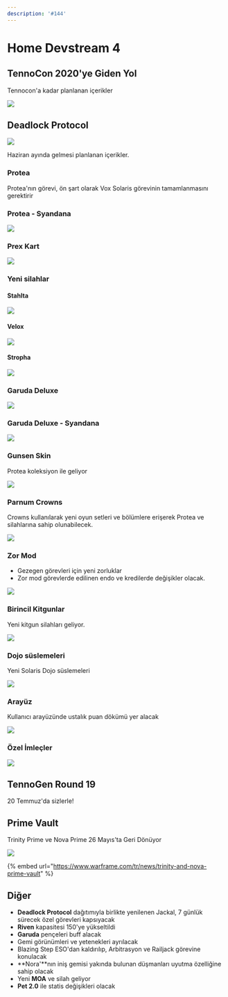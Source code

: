```yaml
---
description: '#144'
---
```


# Home Devstream 4

## TennoCon 2020'ye Giden Yol

Tennocon'a kadar planlanan içerikler

![](https://imgbbb.com/images/2020/05/10/imagef887f1b4a901249b.png)

## Deadlock Protocol

![](https://imgbbb.com/images/2020/05/25/EY400NCXkAg2jRAformatjpgname4096x4096.jpg)

Haziran ayında gelmesi planlanan içerikler.

### Protea

Protea'nın görevi, ön şart olarak Vox Solaris görevinin tamamlanmasını gerektirir

### Protea - Syandana

![](https://imgbbb.com/images/2020/05/23/4hJsOHJ.png)

### Prex Kart

![](https://imgbbb.com/images/2020/05/23/bC8TTOA.png)

### Yeni silahlar

#### Stahlta

![](https://imgbbb.com/images/2020/05/23/imagea30aaef9ba768dbb.png)

#### Velox

![](https://imgbbb.com/images/2020/05/23/image0562edd2a05c9cb0.png)

#### Stropha

![](https://imgbbb.com/images/2020/05/23/image71109e02744ea299.png)

### Garuda Deluxe

![](https://imgbbb.com/images/2020/05/23/image5bfb976fb56307c8.png)

### Garuda Deluxe - Syandana

![](https://imgbbb.com/images/2020/05/23/MqGNrC3.png)

### Gunsen Skin

Protea koleksiyon ile geliyor

![](https://imgbbb.com/images/2020/05/23/6O2R0aq.png)

### Parnum Crowns

Crowns kullanılarak yeni oyun setleri ve bölümlere erişerek Protea ve silahlarına sahip olunabilecek.

![](https://imgbbb.com/images/2020/05/24/EYybwVbWkAELD7_formatjpgnamelarge.jpg)

### Zor Mod

* Gezegen görevleri için yeni zorluklar
* Zor mod görevlerde edilinen endo ve kredilerde değişikler olacak.

![](https://imgbbb.com/images/2020/05/23/qE3fx8n.png)

### Birincil Kitgunlar

Yeni kitgun silahları geliyor.

![](https://imgbbb.com/images/2020/05/23/YibTcrZ.png)

### Dojo süslemeleri

Yeni Solaris Dojo süslemeleri

![](https://imgbbb.com/images/2020/05/23/VqyfewD.png)

### Arayüz

Kullanıcı arayüzünde ustalık puan dökümü yer alacak

![](https://imgbbb.com/images/2020/05/23/1z7Zp8q.png)

### Özel İmleçler

![](https://imgbbb.com/images/2020/05/23/aNLzOPt.png)

## TennoGen Round 19 <a id="tennogen-19"></a>

20 Temmuz'da sizlerle!

## Prime Vault

Trinity Prime ve Nova Prime 26 Mayıs'ta Geri Dönüyor

![](https://imgbbb.com/images/2020/05/23/image32af3180ea85b143.png)

{% embed url="https://www.warframe.com/tr/news/trinity-and-nova-prime-vault" %}

## Diğer

* **Deadlock Protocol** dağıtımıyla birlikte yenilenen Jackal, 7 günlük sürecek özel görevleri kapsıyacak
* **Riven** kapasitesi 150'ye yükseltildi
* **Garuda** pençeleri buff alacak
* Gemi görünümleri ve yetenekleri ayrılacak
* Blazing Step ESO'dan kaldırılıp, Arbitrasyon ve Railjack görevine konulacak
* **Nora'**nın iniş gemisi yakında bulunan düşmanları uyutma özelliğine sahip olacak
* Yeni **MOA** ve silah geliyor
* **Pet 2.0** ile statis değişikleri olacak

